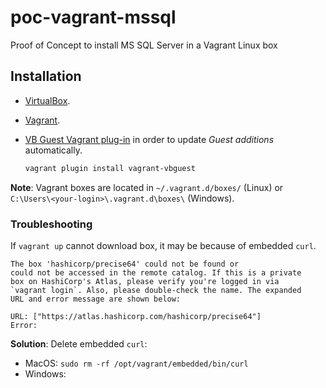 # poc-vagrant-mssql

Proof of Concept to install MS SQL Server in a Vagrant Linux box

## Installation

- [VirtualBox](https://www.virtualbox.org/wiki/Downloads).
- [Vagrant](https://www.vagrantup.com/downloads.html).
- [VB Guest Vagrant plug-in](https://github.com/dotless-de/vagrant-vbguest) in order to update _Guest additions_ automatically.

    ```sh
    vagrant plugin install vagrant-vbguest
    ```

**Note**: Vagrant boxes are located in `~/.vagrant.d/boxes/` (Linux) or `C:\Users\<your-login>\.vagrant.d\boxes\` (Windows).

### Troubleshooting

If `vagrant up` cannot download box, it may be because of embedded `curl`.


```
The box 'hashicorp/precise64' could not be found or
could not be accessed in the remote catalog. If this is a private
box on HashiCorp's Atlas, please verify you're logged in via
`vagrant login`. Also, please double-check the name. The expanded
URL and error message are shown below:

URL: ["https://atlas.hashicorp.com/hashicorp/precise64"]
Error:
```

**Solution**: Delete embedded `curl`:

- MacOS: `sudo rm -rf /opt/vagrant/embedded/bin/curl`
- Windows:
